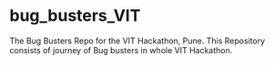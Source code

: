 # bug_busters_VIT
The Bug Busters Repo for the VIT Hackathon, Pune.
This Repository consists of journey of Bug busters in whole VIT Hackathon.

